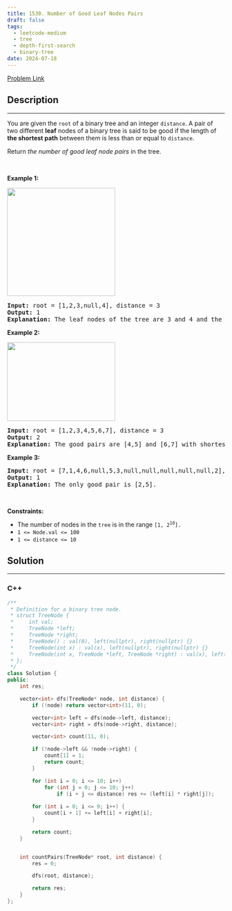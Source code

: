 ```yaml
---
title: 1530. Number of Good Leaf Nodes Pairs
draft: false
tags: 
  - leetcode-medium
  - tree
  - depth-first-search
  - binary-tree
date: 2024-07-18
---
```


[Problem Link](https://leetcode.com/problems/number-of-good-leaf-nodes-pairs/)

## Description

---
<p>You are given the <code>root</code> of a binary tree and an integer <code>distance</code>. A pair of two different <strong>leaf</strong> nodes of a binary tree is said to be good if the length of <strong>the shortest path</strong> between them is less than or equal to <code>distance</code>.</p>

<p>Return <em>the number of good leaf node pairs</em> in the tree.</p>

<p>&nbsp;</p>
<p><strong class="example">Example 1:</strong></p>
<img alt="" src="https://assets.leetcode.com/uploads/2020/07/09/e1.jpg" style="width: 250px; height: 250px;" />
<pre>
<strong>Input:</strong> root = [1,2,3,null,4], distance = 3
<strong>Output:</strong> 1
<strong>Explanation:</strong> The leaf nodes of the tree are 3 and 4 and the length of the shortest path between them is 3. This is the only good pair.
</pre>

<p><strong class="example">Example 2:</strong></p>
<img alt="" src="https://assets.leetcode.com/uploads/2020/07/09/e2.jpg" style="width: 250px; height: 182px;" />
<pre>
<strong>Input:</strong> root = [1,2,3,4,5,6,7], distance = 3
<strong>Output:</strong> 2
<strong>Explanation:</strong> The good pairs are [4,5] and [6,7] with shortest path = 2. The pair [4,6] is not good because the length of ther shortest path between them is 4.
</pre>

<p><strong class="example">Example 3:</strong></p>

<pre>
<strong>Input:</strong> root = [7,1,4,6,null,5,3,null,null,null,null,null,2], distance = 3
<strong>Output:</strong> 1
<strong>Explanation:</strong> The only good pair is [2,5].
</pre>

<p>&nbsp;</p>
<p><strong>Constraints:</strong></p>

<ul>
	<li>The number of nodes in the <code>tree</code> is in the range <code>[1, 2<sup>10</sup>].</code></li>
	<li><code>1 &lt;= Node.val &lt;= 100</code></li>
	<li><code>1 &lt;= distance &lt;= 10</code></li>
</ul>


## Solution

---
### C++
``` cpp title='number-of-good-leaf-nodes-pairs'
/**
 * Definition for a binary tree node.
 * struct TreeNode {
 *     int val;
 *     TreeNode *left;
 *     TreeNode *right;
 *     TreeNode() : val(0), left(nullptr), right(nullptr) {}
 *     TreeNode(int x) : val(x), left(nullptr), right(nullptr) {}
 *     TreeNode(int x, TreeNode *left, TreeNode *right) : val(x), left(left), right(right) {}
 * };
 */
class Solution {
public:
    int res;

    vector<int> dfs(TreeNode* node, int distance) {
        if (!node) return vector<int>(11, 0);

        vector<int> left = dfs(node->left, distance);
        vector<int> right = dfs(node->right, distance);

        vector<int> count(11, 0);

        if (!node->left && !node->right) {
            count[1] = 1;
            return count;
        }

        for (int i = 0; i <= 10; i++) 
            for (int j = 0; j <= 10; j++) 
                if (i + j <= distance) res += (left[i] * right[j]);
            
        for (int i = 0; i <= 9; i++) {
            count[i + 1] += left[i] + right[i];
        }

        return count;
    }


    int countPairs(TreeNode* root, int distance) {
        res = 0;

        dfs(root, distance);

        return res;
    }
};
```

